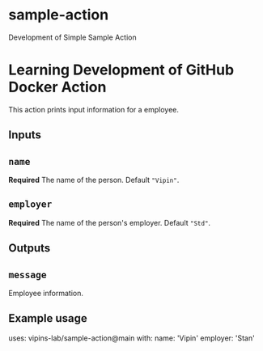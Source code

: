 # sample-action
Development of Simple Sample Action

# Learning Development of GitHub Docker Action

This action prints input information for a employee.

## Inputs

## `name`

**Required** The name of the person. Default `"Vipin"`.

## `employer`

**Required** The name of the person's employer. Default `"Std"`.


## Outputs

## `message`

Employee information.

## Example usage
uses: vipins-lab/sample-action@main
with:
    name: 'Vipin'
    employer: 'Stan'      

